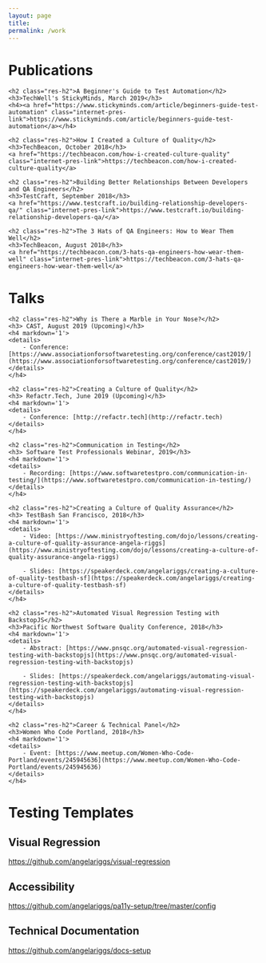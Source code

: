 ```yaml
---
layout: page
title: 
permalink: /work
---
```


<div>
    <h1 class="res-sec-title">Publications</h1>

    <h2 class="res-h2">A Beginner's Guide to Test Automation</h2>
    <h3>TechWell's StickyMinds, March 2019</h3>
    <h4><a href="https://www.stickyminds.com/article/beginners-guide-test-automation" class="internet-pres-link">https://www.stickyminds.com/article/beginners-guide-test-automation</a></h4>

    <h2 class="res-h2">How I Created a Culture of Quality</h2>
    <h3>TechBeacon, October 2018</h3>
    <a href="https://techbeacon.com/how-i-created-culture-quality" class="internet-pres-link">https://techbeacon.com/how-i-created-culture-quality</a>

    <h2 class="res-h2">Building Better Relationships Between Developers and QA Engineers</h2>
    <h3>TestCraft, September 2018</h3>
    <a href="https://www.testcraft.io/building-relationship-developers-qa/" class="internet-pres-link">https://www.testcraft.io/building-relationship-developers-qa/</a>

    <h2 class="res-h2">The 3 Hats of QA Engineers: How to Wear Them Well</h2>
    <h3>TechBeacon, August 2018</h3>
    <a href="https://techbeacon.com/3-hats-qa-engineers-how-wear-them-well" class="internet-pres-link">https://techbeacon.com/3-hats-qa-engineers-how-wear-them-well</a>

</div>

<div>
   <h1 class="res-sec-title">Talks</h1>

    <h2 class="res-h2">Why is There a Marble in Your Nose?</h2>
    <h3> CAST, August 2019 (Upcoming)</h3>
    <h4 markdown='1'>
    <details>
        - Conference: [https://www.associationforsoftwaretesting.org/conference/cast2019/](https://www.associationforsoftwaretesting.org/conference/cast2019/)  
    </details>
    </h4>

    <h2 class="res-h2">Creating a Culture of Quality</h2>
    <h3> Refactr.Tech, June 2019 (Upcoming)</h3>
    <h4 markdown='1'>
    <details>
        - Conference: [http://refactr.tech](http://refactr.tech)  
    </details>
    </h4>

    <h2 class="res-h2">Communication in Testing</h2>
    <h3> Software Test Professionals Webinar, 2019</h3>
    <h4 markdown='1'>
    <details>
        - Recording: [https://www.softwaretestpro.com/communication-in-testing/](https://www.softwaretestpro.com/communication-in-testing/)
    </details>
    </h4>

    <h2 class="res-h2">Creating a Culture of Quality Assurance</h2>
    <h3> TestBash San Francisco, 2018</h3>
    <h4 markdown='1'>
    <details>
        - Video: [https://www.ministryoftesting.com/dojo/lessons/creating-a-culture-of-quality-assurance-angela-riggs](https://www.ministryoftesting.com/dojo/lessons/creating-a-culture-of-quality-assurance-angela-riggs)  

        - Slides: [https://speakerdeck.com/angelariggs/creating-a-culture-of-quality-testbash-sf](https://speakerdeck.com/angelariggs/creating-a-culture-of-quality-testbash-sf)
    </details>
    </h4>

    <h2 class="res-h2">Automated Visual Regression Testing with BackstopJS</h2>
    <h3>Pacific Northwest Software Quality Conference, 2018</h3>
    <h4 markdown='1'>
    <details>
        - Abstract: [https://www.pnsqc.org/automated-visual-regression-testing-with-backstopjs](https://www.pnsqc.org/automated-visual-regression-testing-with-backstopjs)  

        - Slides: [https://speakerdeck.com/angelariggs/automating-visual-regression-testing-with-backstopjs](https://speakerdeck.com/angelariggs/automating-visual-regression-testing-with-backstopjs)
    </details>
    </h4>

    <h2 class="res-h2">Career & Technical Panel</h2>
    <h3>Women Who Code Portland, 2018</h3>
    <h4 markdown='1'>
    <details>
        - Event: [https://www.meetup.com/Women-Who-Code-Portland/events/245945636](https://www.meetup.com/Women-Who-Code-Portland/events/245945636)  
    </details>
    </h4>
</div>

<div>
    <h1 class="res-sec-title" id="internet-pres">Testing Templates</h1>
    <h2 class="res-h2">Visual Regression</h2><a href="https://github.com/angelariggs/visual-regression" class="internet-pres-link">https://github.com/angelariggs/visual-regression</a>
    <h2 class="res-h2">Accessibility</h2><a href="https://github.com/angelariggs/pa11y-setup/tree/master/config" class="internet-pres-link">https://github.com/angelariggs/pa11y-setup/tree/master/config</a>
    <h2 class="res-h2">Technical Documentation</h2><a href="https://github.com/angelariggs/docs-setup" class="internet-pres-link">https://github.com/angelariggs/docs-setup</a>
</div>
